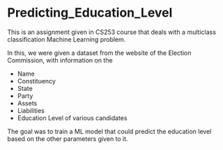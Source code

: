 # Predicting_Education_Level
This is an assignment given in CS253 course that deals with a multiclass classification Machine Learning problem.

In this, we were given a dataset from the website of the Election Commission, with information on the 
- Name
- Constituency
- State
- Party
- Assets
- Liabilities
- Education Level
of various candidates

The goal was to train a ML model that could predict the education level based on the other parameters given to it.
